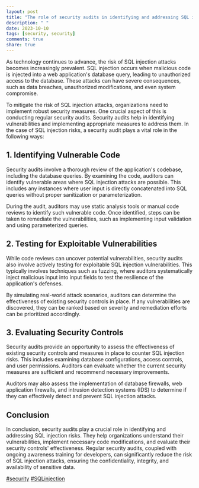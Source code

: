 ```yaml
---
layout: post
title: "The role of security audits in identifying and addressing SQL injection risks."
description: " "
date: 2023-10-10
tags: [security, security]
comments: true
share: true
---
```


As technology continues to advance, the risk of SQL injection attacks becomes increasingly prevalent. SQL injection occurs when malicious code is injected into a web application's database query, leading to unauthorized access to the database. These attacks can have severe consequences, such as data breaches, unauthorized modifications, and even system compromise.

To mitigate the risk of SQL injection attacks, organizations need to implement robust security measures. One crucial aspect of this is conducting regular security audits. Security audits help in identifying vulnerabilities and implementing appropriate measures to address them. In the case of SQL injection risks, a security audit plays a vital role in the following ways:

## 1. Identifying Vulnerable Code

Security audits involve a thorough review of the application's codebase, including the database queries. By examining the code, auditors can identify vulnerable areas where SQL injection attacks are possible. This includes any instances where user input is directly concatenated into SQL queries without proper sanitization or parameterization.

During the audit, auditors may use static analysis tools or manual code reviews to identify such vulnerable code. Once identified, steps can be taken to remediate the vulnerabilities, such as implementing input validation and using parameterized queries.

## 2. Testing for Exploitable Vulnerabilities

While code reviews can uncover potential vulnerabilities, security audits also involve actively testing for exploitable SQL injection vulnerabilities. This typically involves techniques such as fuzzing, where auditors systematically inject malicious input into input fields to test the resilience of the application's defenses.

By simulating real-world attack scenarios, auditors can determine the effectiveness of existing security controls in place. If any vulnerabilities are discovered, they can be ranked based on severity and remediation efforts can be prioritized accordingly.

## 3. Evaluating Security Controls

Security audits provide an opportunity to assess the effectiveness of existing security controls and measures in place to counter SQL injection risks. This includes examining database configurations, access controls, and user permissions. Auditors can evaluate whether the current security measures are sufficient and recommend necessary improvements.

Auditors may also assess the implementation of database firewalls, web application firewalls, and intrusion detection systems (IDS) to determine if they can effectively detect and prevent SQL injection attacks.

## Conclusion

In conclusion, security audits play a crucial role in identifying and addressing SQL injection risks. They help organizations understand their vulnerabilities, implement necessary code modifications, and evaluate their security controls' effectiveness. Regular security audits, coupled with ongoing awareness training for developers, can significantly reduce the risk of SQL injection attacks, ensuring the confidentiality, integrity, and availability of sensitive data.

[#security](#security) [#SQLinjection](#SQLinjection)